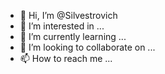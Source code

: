 - 👋 Hi, I’m @Silvestrovich
- 👀 I’m interested in ...
- 🌱 I’m currently learning ...
- 💞️ I’m looking to collaborate on ...
- 📫 How to reach me ...

<!---
Silvestrovich/Silvestrovich is a ✨ special ✨ repository because its `README.md` (this file) appears on your GitHub profile.
You can click the Preview link to take a look at your changes.
--->
